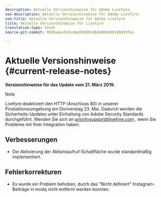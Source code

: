 ```yaml
---
description: Aktuelle Versionshinweise für Adobe Livefyre.
seo-description: Aktuelle Versionshinweise für Adobe Livefyre.
seo-title: Aktuelle Versionshinweise für Adobe Livefyre
title: Aktuelle Versionshinweise für Livefyre
translation-type: tm+mt
source-git-commit: 9500a4ac5d3cdaeb5909c06d406b006108d39fee

---
```



# Aktuelle Versionshinweise {#current-release-notes}

**Versionshinweise für das Update vom 21. März 2019.**

>[!NOTE]
>
>Livefyre deaktiviert den HTTP (Anschluss 80) in unserer Produktionsumgebung am Donnerstag 23. Mai. Dadurch werden die Sicherheits-Updates unter Einhaltung von Adobe Security Standards durchgeführt. Wenden Sie sich an [prioritysupport@livefyre.com](mailto:prioritysupport@livefyre.com) , wenn Sie Probleme mit Ihrer Integration haben.

##  Verbesserungen

* Die Aktivierung der Aktionsaufruf-Schaltfläche wurde standardmäßig implementiert.


## Fehlerkorrekturen

* Es wurde ein Problem behoben, durch das &quot;Nicht definiert&quot; Instagram-Beiträge in modq nicht entfernt werden konnten.
